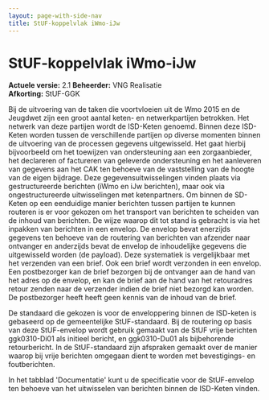 ```yaml
---
layout: page-with-side-nav
title: StUF-koppelvlak iWmo-iJw
---
```

# StUF-koppelvlak iWmo-iJw

**Actuele versie:** 2.1 
**Beheerder:**  VNG Realisatie<br/>
**Afkorting:**  StUF-GGK

Bij de uitvoering van de taken die voortvloeien uit de Wmo 2015 en de Jeugdwet zijn een groot aantal keten- en netwerkpartijen betrokken. Het netwerk van deze partijen wordt de ISD-Keten genoemd. Binnen deze ISD-Keten worden tussen de verschillende partijen op diverse momenten binnen de uitvoering van de processen gegevens uitgewisseld. Het gaat hierbij bijvoorbeeld om het toewijzen van ondersteuning aan een zorgaanbieder, het declareren of factureren van geleverde ondersteuning en het aanleveren van gegevens aan het CAK ten behoeve van de vaststelling van de hoogte van de eigen bijdrage. Deze gegevensuitwisselingen vinden plaats via gestructureerde berichten (iWmo en iJw berichten), maar ook via ongestructureerde uitwisselingen met ketenpartners. Om binnen de SD-Keten op een eenduidige manier berichten tussen partijen te kunnen routeren is er voor gekozen om het transport van berichten te scheiden van de inhoud van berichten. De wijze waarop dit tot stand is gebracht is via het inpakken van berichten in een envelop. De envelop bevat enerzijds gegevens ten behoeve van de routering van berichten van afzender naar ontvanger en anderzijds bevat de envelop de inhoudelijke gegevens die uitgewisseld worden (de payload). Deze systematiek is vergelijkbaar met het verzenden van een brief. Ook een brief wordt verzonden in een envelop. Een postbezorger kan de brief bezorgen bij de ontvanger aan de hand van het adres op de envelop, en kan de brief aan de hand van het retouradres retour zenden naar de verzender indien de brief niet bezorgd kan worden. De postbezorger heeft heeft geen kennis van de inhoud van de brief.

De standaard die gekozen is voor de enveloppering binnen de ISD-keten is gebaseerd op de gemeentelijke StUF-standaard. Bij de routering op basis van deze StUF-envelop wordt gebruik gemaakt van de StUF vrije berichten ggk0310-Di01 als initieel bericht, en ggk0310-Du01 als bijbehorende retourbericht. In de StUF-standaard zijn afspraken gemaakt over de manier waarop bij vrije berichten omgegaan dient te worden met bevestigings- en foutberichten.

In het tabblad 'Documentatie' kunt u de specificatie voor de StUF-envelop ten behoeve van het uitwisselen van berichten binnen de ISD-Keten vinden.